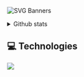 ![SVG Banners](https://svg-banners.vercel.app/api?type=origin&text1=SIJAN%20&text2=💖%20A%20Passionate%20web%20developer&width=900&height=400)

<details>
 <summary>Github stats</summary>

| <img align="center" src="https://github-readme-stats.vercel.app/api?username=thapasijan171&show_icons=true&theme=tokyonight" alt="Sijan's github stats" /> |<img align="center" src="https://github-readme-stats.vercel.app/api/top-langs/?username=thapasijan171&layout=compact&theme=tokyonight&langs_count=4" />|
| ------------- | ------------- |
  
</details>

## 💻 Technologies

 <a href="https://skillicons.dev">
    <img src="https://skillicons.dev/icons?i=js,ts,nodejs,react,vite,tailwind,styledcomponents,sass,materialui,supabase,mongodb,git,github,vscode,figma,blender&perline=16" />
  </a>
